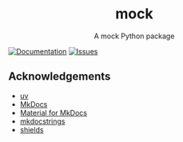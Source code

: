 <div align="center">
  <h1><b>mock</b></h1>
  <p>
    A mock Python package
  </p>
</div>


[![Documentation](https://img.shields.io/readthedocs/ss249tp-mock.svg?style=for-the-badge)](
https://ss249tp-mock.readthedocs.io)
[![Issues](https://img.shields.io/github/issues/ss249tp/mock.svg?style=for-the-badge)](
https://github.com/ss249tp/mock/issues)


## Acknowledgements

- [uv](https://github.com/astral-sh/uv)
- [MkDocs](https://github.com/mkdocs/mkdocs)
- [Material for MkDocs](https://github.com/squidfunk/mkdocs-material)
- [mkdocstrings](https://github.com/mkdocstrings/mkdocstrings)
- [shields](https://github.com/badges/shields)
